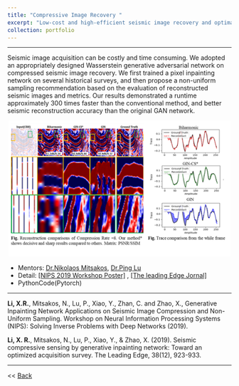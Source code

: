 ```yaml
---
title: "Compressive Image Recovery "
excerpt: "Low-cost and high-efficient seismic image recovery and optimal sampling tecommendation <br/><img src='/figures/logo-Seismic.png' width='400'>"
collection: portfolio
---
```


--------------

Seismic image acquisition can be costly and time consuming. We adopted an appropriately designed Wasserstein generative adversarial network on compressed seismic image recovery. We first trained a pixel inpainting network on several historical surveys, and then propose a non-uniform sampling recommendation based on the evaluation of reconstructed seismic images and metrics. Our results demonstrated a runtime approximately 300 times faster than the conventional method, and better seismic reconstruction accuracy than the original GAN network.

<p align="center"><img src="/figures/Seismic_Compression.png" width="500" class="inline"/></p>

- Mentors:  [Dr.Nikolaos Mitsakos](https://www.linkedin.com/in/nikolaos-mitsakos-phd-8029a965/), [Dr.Ping Lu](https://www.linkedin.com/in/ping-lu-computer-vision/)
- Detail: [[NIPS 2019 Workshop Poster]](https://openreview.net/forum?id=Hyleh7hqUH) , [[The leading Edge Jornal]](https://www.researchgate.net/publication/337686701_Seismic_compressive_sensing_by_generative_inpainting_network_Toward_an_optimized_acquisition_survey) 
- PythonCode(Pytorch) 
  
---
**Li, X.R.**, Mitsakos, N., Lu, P., Xiao, Y., Zhan, C. and Zhao, X., Generative Inpainting Network Applications on Seismic Image Compression and Non-Uniform Sampling. Workshop on Neural Information Processing Systems (NIPS): Solving Inverse Problems with Deep Networks (2019).

**Li, X. R.**, Mitsakos, N., Lu, P., Xiao, Y., & Zhao, X. (2019). Seismic compressive sensing by generative inpainting network: Toward an optimized acquisition survey. The Leading Edge, 38(12), 923-933.

---

<< [Back](../)
